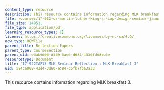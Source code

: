 ```yaml
---
content_type: resource
description: This resource contains information regarding MLK breakfast 3.
file: /courses/17-922-dr-martin-luther-king-jr-iap-design-seminar-january-iap-2013/594ca06843d43d60e584c5fb7fba3a33_MIT17_922IAP13_RefPapr1C.pdf
file_size: 149511
file_type: application/pdf
learning_resource_types: []
license: https://creativecommons.org/licenses/by-nc-sa/4.0/
ocw_type: OCWFile
parent_title: Reflection Papers
parent_type: CourseSection
parent_uid: e6ab6006-8559-5ae6-d681-4536fd08bc6e
resourcetype: Document
title: '17.922IAP13 MLK Seminar Reflection : MLK Breakfast 3'
uid: 594ca068-43d4-3d60-e584-c5fb7fba3a33
---
```

This resource contains information regarding MLK breakfast 3.